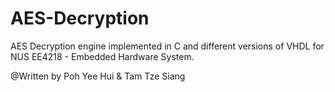 AES-Decryption
==============
AES Decryption engine implemented in C and different versions of VHDL for NUS EE4218 - Embedded Hardware System.

@Written by Poh Yee Hui & Tam Tze Siang


